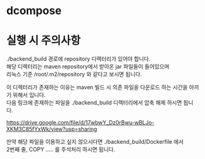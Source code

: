 # dcompose
실행 시 주의사항
=============
./backend_build 경로에 repository 디렉터리가 있어야 합니다.  
해당 디렉터리는 maven repository에서 받아온 jar 파일들이 들어있으며  
리눅스 기준 /root/.m2/repository 와 같다고 보시면 됩니다.

이 디렉터리가 존재하는 이유는 maven 빌드 시 의존 파일을 다운로드 하는 시간을 아끼기 위해서 입니다.  
다음 링크에 존재하는 파일을 ./backend_build 디렉터리에서 압축 해제 하시면 됩니다.

https://drive.google.com/file/d/17wbwY_Dz0rBwu-wBLJo-XKM3C85fYxWk/view?usp=sharing

만약 해당 파일을 이용하고 싶지 않으시다면 ./backend_build/Dockerfile 에서  
2번째 줄, COPY ..... 를 주석처리 하시면 됩니다.
